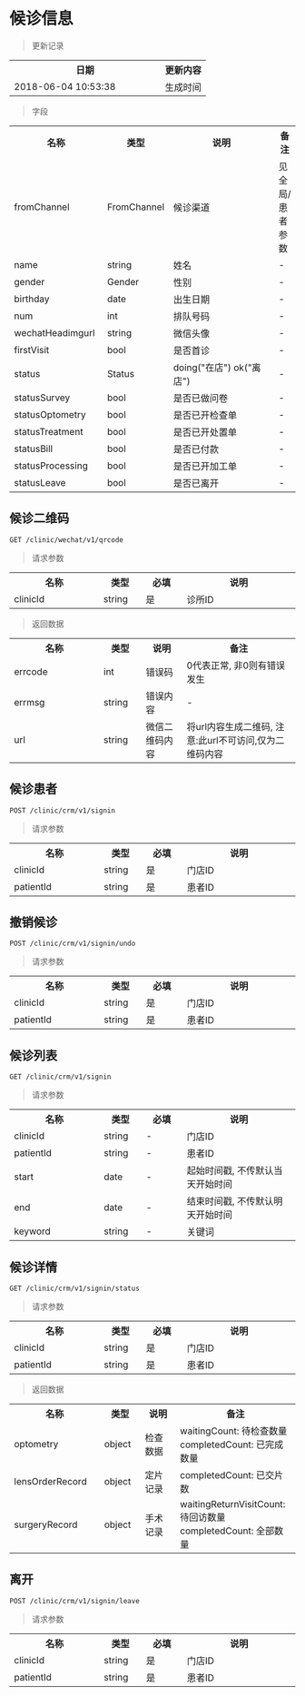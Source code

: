# 候诊信息

> 更新记录

<table>
    <tr>
        <th style="width:250px;">日期</th>
        <th>更新内容</th>
    </tr>
    <tr>
        <td>2018-06-04 10:53:38</td>
        <td>生成时间</td>
    </tr>
</table>

> 字段

<table>
    <tr>
        <th style="width:150px;">名称</th>
        <th style="width:60px;">类型</th>
        <th style="width:200px;">说明</th>
        <th>备注</th>
    </tr>
    <tr>
        <td>fromChannel</td>
        <td>FromChannel</td>
        <td>候诊渠道</td>
        <td>见全局/患者参数</td>
    </tr>
    <tr>
        <td>name</td>
        <td>string</td>
        <td>姓名</td>
        <td>-</td>
    </tr>
    <tr>
        <td>gender</td>
        <td>Gender</td>
        <td>性别</td>
        <td>-</td>
    </tr>
    <tr>
        <td>birthday</td>
        <td>date</td>
        <td>出生日期</td>
        <td>-</td>
    </tr>
    <tr>
        <td>num</td>
        <td>int</td>
        <td>排队号码</td>
        <td>-</td>
    </tr>    
    <tr>
        <td>wechatHeadimgurl</td>
        <td>string</td>
        <td>微信头像</td>
        <td>-</td>
    </tr>
    <tr>
        <td>firstVisit</td>
        <td>bool</td>
        <td>是否首诊</td>
        <td>-</td>
    </tr>
    <tr>
        <td>status</td>
        <td>Status</td>
        <td>doing("在店") ok("离店")</td>
        <td>-</td>
    </tr>
    <tr>
        <td>statusSurvey</td>
        <td>bool</td>
        <td>是否已做问卷</td>
        <td>-</td>
    </tr>
    <tr>
        <td>statusOptometry</td>
        <td>bool</td>
        <td>是否已开检查单</td>
        <td>-</td>
    </tr>
    <tr>
        <td>statusTreatment</td>
        <td>bool</td>
        <td>是否已开处置单</td>
        <td>-</td>
    </tr>
    <tr>
        <td>statusBill</td>
        <td>bool</td>
        <td>是否已付款</td>
        <td>-</td>
    </tr>
    <tr>
        <td>statusProcessing</td>
        <td>bool</td>
        <td>是否已开加工单</td>
        <td>-</td>
    </tr>
    <tr>
        <td>statusLeave</td>
        <td>bool</td>
        <td>是否已离开</td>
        <td>-</td>
    </tr>
</table>


## 候诊二维码

```
GET /clinic/wechat/v1/qrcode
```

>请求参数
<table>
    <tr>
        <th style="width:150px;">名称</th>
        <th style="width:60px;">类型</th>
        <th style="width:60px;">必填</th>
        <th style="width:200px;">说明</th>
    </tr>
    <tr>
        <td>clinicId</td>
        <td>string</td>
        <td>是</td>
        <td>诊所ID</td>
    </tr>
</table>

>返回数据

<table>
    <tr>
        <th style="width:150px;">名称</th>
        <th style="width:60px;">类型</th>
        <th style="width:60px;">说明</th>
        <th style="width:200px;">备注</th>
    </tr>
    <tr>
        <td>errcode</td>
        <td>int</td>
        <td>错误码</td>
        <td>0代表正常, 非0则有错误发生</td>
    </tr>
    <tr>
        <td>errmsg</td>
        <td>string</td>
        <td>错误内容</td>
        <td>-</td>
    </tr>
    <tr>
        <td>url</td>
        <td>string</td>
        <td>微信二维码内容</td>
        <td>将url内容生成二维码, 注意:此url不可访问,仅为二维码内容</td>
    </tr>
</table>

## 候诊患者

```
POST /clinic/crm/v1/signin
```

>请求参数
<table>
    <tr>
        <th style="width:150px;">名称</th>
        <th style="width:60px;">类型</th>
        <th style="width:60px;">必填</th>
        <th style="width:200px;">说明</th>
    </tr>
    <tr>
        <td>clinicId</td>
        <td>string</td>
        <td>是</td>
        <td>门店ID</td>
    </tr>
    <tr>
        <td>patientId</td>
        <td>string</td>
        <td>是</td>
        <td>患者ID</td>
    </tr>
</table>

## 撤销候诊

```
POST /clinic/crm/v1/signin/undo
```

>请求参数
<table>
    <tr>
        <th style="width:150px;">名称</th>
        <th style="width:60px;">类型</th>
        <th style="width:60px;">必填</th>
        <th style="width:200px;">说明</th>
    </tr>
    <tr>
        <td>clinicId</td>
        <td>string</td>
        <td>是</td>
        <td>门店ID</td>
    </tr>
    <tr>
        <td>patientId</td>
        <td>string</td>
        <td>是</td>
        <td>患者ID</td>
    </tr>
</table>

## 候诊列表

```
GET /clinic/crm/v1/signin
```

>请求参数

<table>
    <tr>
        <th style="width:150px;">名称</th>
        <th style="width:60px;">类型</th>
        <th style="width:60px;">必填</th>
        <th style="width:200px;">说明</th>
    </tr>
    <tr>
        <td>clinicId</td>
        <td>string</td>
        <td>-</td>
        <td>门店ID</td>
    </tr>
    <tr>
        <td>patientId</td>
        <td>string</td>
        <td>-</td>
        <td>患者ID</td>
    </tr>
    <tr>
        <td>start</td>
        <td>date</td>
        <td>-</td>
        <td>起始时间戳, 不传默认当天开始时间</td>
    </tr>
    <tr>
        <td>end</td>
        <td>date</td>
        <td>-</td>
        <td>结束时间戳, 不传默认明天开始时间</td>
    </tr>
    <tr>
        <td>keyword</td>
        <td>string</td>
        <td>-</td>
        <td>关键词</td>
    </tr>
</table>

## 候诊详情

```
GET /clinic/crm/v1/signin/status
```

>请求参数

<table>
    <tr>
        <th style="width:150px;">名称</th>
        <th style="width:60px;">类型</th>
        <th style="width:60px;">必填</th>
        <th style="width:200px;">说明</th>
    </tr>
    <tr>
        <td>clinicId</td>
        <td>string</td>
        <td>是</td>
        <td>门店ID</td>
    </tr>
    <tr>
        <td>patientId</td>
        <td>string</td>
        <td>是</td>
        <td>患者ID</td>
    </tr>
</table>

>返回数据

<table>
    <tr>
        <th style="width:150px;">名称</th>
        <th style="width:60px;">类型</th>
        <th style="width:60px;">说明</th>
        <th style="width:200px;">备注</th>
    </tr>
    <tr>
        <td>optometry</td>
        <td>object</td>
        <td>检查数据</td>
        <td>waitingCount: 待检查数量 completedCount: 已完成数量</td>
    </tr>
    <tr>
        <td>lensOrderRecord</td>
        <td>object</td>
        <td>定片记录</td>
        <td>completedCount: 已交片数</td>
    </tr>
    <tr>
        <td>surgeryRecord</td>
        <td>object</td>
        <td>手术记录</td>
        <td>waitingReturnVisitCount: 待回访数量 completedCount: 全部数量</td>
    </tr>
</table>

## 离开

```
POST /clinic/crm/v1/signin/leave
```

>请求参数
<table>
    <tr>
        <th style="width:150px;">名称</th>
        <th style="width:60px;">类型</th>
        <th style="width:60px;">必填</th>
        <th style="width:200px;">说明</th>
    </tr>
    <tr>
        <td>clinicId</td>
        <td>string</td>
        <td>是</td>
        <td>门店ID</td>
    </tr>
    <tr>
        <td>patientId</td>
        <td>string</td>
        <td>是</td>
        <td>患者ID</td>
    </tr>
</table>
